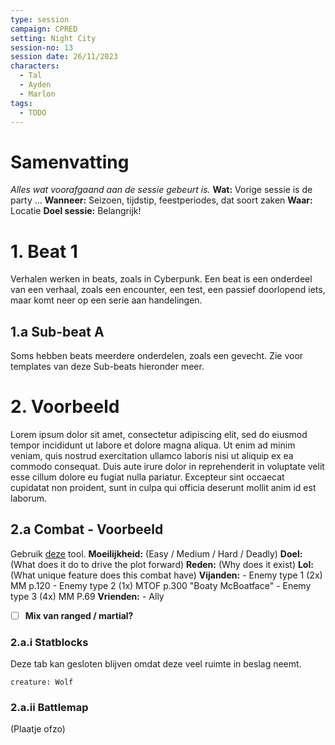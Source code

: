 ```yaml
---
type: session
campaign: CPRED
setting: Night City
session-no: 13
session date: 26/11/2023
characters:
  - Tal
  - Ayden
  - Marlon
tags:
  - TODO
---
```

# Samenvatting
*Alles wat voorafgaand aan de sessie gebeurt is.*
**Wat:** Vorige sessie is de party ...
**Wanneer:** Seizoen, tijdstip, feestperiodes, dat soort zaken
**Waar:** Locatie
**Doel sessie:** Belangrijk!
# 1. Beat 1
Verhalen werken in beats, zoals in Cyberpunk. Een beat is een onderdeel van een verhaal, zoals een encounter, een test, een passief doorlopend iets, maar komt neer op een serie aan handelingen.
## 1.a Sub-beat A
Soms hebben beats meerdere onderdelen, zoals een gevecht. Zie voor templates van deze Sub-beats hieronder meer.
# 2. Voorbeeld
Lorem ipsum dolor sit amet, consectetur adipiscing elit, sed do eiusmod tempor incididunt ut labore et dolore magna aliqua. Ut enim ad minim veniam, quis nostrud exercitation ullamco laboris nisi ut aliquip ex ea commodo consequat. Duis aute irure dolor in reprehenderit in voluptate velit esse cillum dolore eu fugiat nulla pariatur. Excepteur sint occaecat cupidatat non proident, sunt in culpa qui officia deserunt mollit anim id est laborum.
## 2.a Combat - Voorbeeld
Gebruik [deze](https://www.dndbeyond.com/encounter-builder) tool.
**Moeilijkheid:** (Easy / Medium / Hard / Deadly)
**Doel:** (What does it do to drive the plot forward)
**Reden:** (Why does it exist)
**Lol:** (What unique feature does this combat have)
**Vijanden:** 
	- Enemy type 1 (2x) MM p.120 
	- Enemy type 2 (1x) MTOF p.300 "Boaty McBoatface"
	- Enemy type 3 (4x) MM P.69
**Vrienden:** 
	- Ally
- [ ] **Mix van ranged / martial?**
### 2.a.i Statblocks
Deze tab kan gesloten blijven omdat deze veel ruimte in beslag neemt.
```statblock
creature: Wolf
```
### 2.a.ii Battlemap
(Plaatje ofzo)

